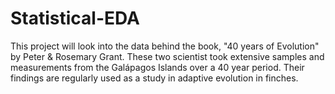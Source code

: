 # Statistical-EDA
This project will look into the data behind the book, "40 years of Evolution" by Peter &amp; Rosemary Grant. These two scientist took extensive samples and measurements from the Galápagos Islands over a 40 year period. Their findings are regularly used as a study in adaptive evolution in finches.
